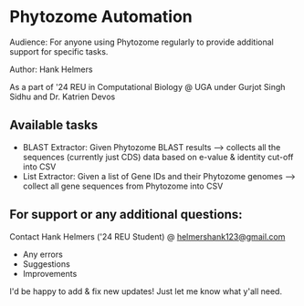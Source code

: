 # Phytozome Automation 
Audience: For anyone using Phytozome regularly to provide additional support for specific tasks. 

Author: Hank Helmers

As a part of '24 REU in Computational Biology @ UGA under Gurjot Singh Sidhu and Dr. Katrien Devos 

## Available tasks
* BLAST Extractor: Given Phytozome BLAST results --> collects all the sequences (currently just CDS) data based on e-value & identity cut-off into CSV
* List Extractor: Given a list of Gene IDs and their Phytozome genomes --> collect all gene sequences from Phytozome into CSV

## For support or any additional questions:
Contact Hank Helmers ('24 REU Student) @ helmershank123@gmail.com

- Any errors  
- Suggestions
- Improvements

I'd be happy to add & fix new updates! Just let me know what y'all need.
